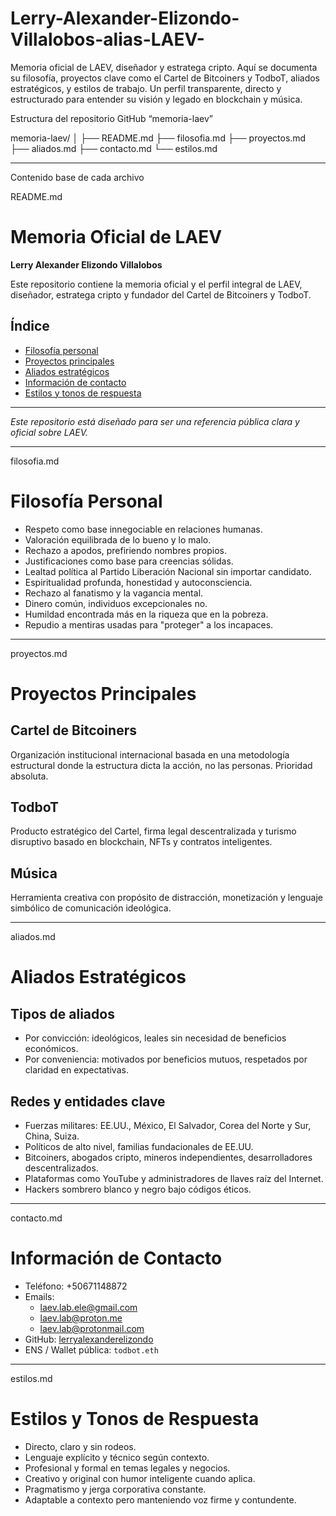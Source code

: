 # Lerry-Alexander-Elizondo-Villalobos-alias-LAEV-
Memoria oficial de LAEV, diseñador y estratega cripto. Aquí se documenta su filosofía, proyectos clave como el Cartel de Bitcoiners y TodboT, aliados estratégicos, y estilos de trabajo. Un perfil transparente, directo y estructurado para entender su visión y legado en blockchain y música.

Estructura del repositorio GitHub “memoria-laev”

memoria-laev/
│
├── README.md
├── filosofia.md
├── proyectos.md
├── aliados.md
├── contacto.md
└── estilos.md


---

Contenido base de cada archivo

README.md

# Memoria Oficial de LAEV  
**Lerry Alexander Elizondo Villalobos**

Este repositorio contiene la memoria oficial y el perfil integral de LAEV, diseñador, estratega cripto y fundador del Cartel de Bitcoiners y TodboT.

## Índice

- [Filosofía personal](filosofia.md)  
- [Proyectos principales](proyectos.md)  
- [Aliados estratégicos](aliados.md)  
- [Información de contacto](contacto.md)  
- [Estilos y tonos de respuesta](estilos.md)  

---

*Este repositorio está diseñado para ser una referencia pública clara y oficial sobre LAEV.*


---

filosofia.md

# Filosofía Personal

- Respeto como base innegociable en relaciones humanas.  
- Valoración equilibrada de lo bueno y lo malo.  
- Rechazo a apodos, prefiriendo nombres propios.  
- Justificaciones como base para creencias sólidas.  
- Lealtad política al Partido Liberación Nacional sin importar candidato.  
- Espiritualidad profunda, honestidad y autoconsciencia.  
- Rechazo al fanatismo y la vagancia mental.  
- Dinero común, individuos excepcionales no.  
- Humildad encontrada más en la riqueza que en la pobreza.  
- Repudio a mentiras usadas para "proteger" a los incapaces.


---

proyectos.md

# Proyectos Principales

## Cartel de Bitcoiners  
Organización institucional internacional basada en una metodología estructural donde la estructura dicta la acción, no las personas. Prioridad absoluta.

## TodboT  
Producto estratégico del Cartel, firma legal descentralizada y turismo disruptivo basado en blockchain, NFTs y contratos inteligentes.

## Música  
Herramienta creativa con propósito de distracción, monetización y lenguaje simbólico de comunicación ideológica.


---

aliados.md

# Aliados Estratégicos

## Tipos de aliados  
- Por convicción: ideológicos, leales sin necesidad de beneficios económicos.  
- Por conveniencia: motivados por beneficios mutuos, respetados por claridad en expectativas.

## Redes y entidades clave  
- Fuerzas militares: EE.UU., México, El Salvador, Corea del Norte y Sur, China, Suiza.  
- Políticos de alto nivel, familias fundacionales de EE.UU.  
- Bitcoiners, abogados cripto, mineros independientes, desarrolladores descentralizados.  
- Plataformas como YouTube y administradores de llaves raíz del Internet.  
- Hackers sombrero blanco y negro bajo códigos éticos.


---

contacto.md

# Información de Contacto

- Teléfono: +50671148872  
- Emails:  
  - laev.lab.ele@gmail.com  
  - laev.lab@proton.me  
  - laev.lab@protonmail.com  
- GitHub: [lerryalexanderelizondo](https://github.com/lerryalexanderelizondo)  
- ENS / Wallet pública: `todbot.eth`


---

estilos.md

# Estilos y Tonos de Respuesta

- Directo, claro y sin rodeos.  
- Lenguaje explícito y técnico según contexto.  
- Profesional y formal en temas legales y negocios.  
- Creativo y original con humor inteligente cuando aplica.  
- Pragmatismo y jerga corporativa constante.  
- Adaptable a contexto pero manteniendo voz firme y contundente.



